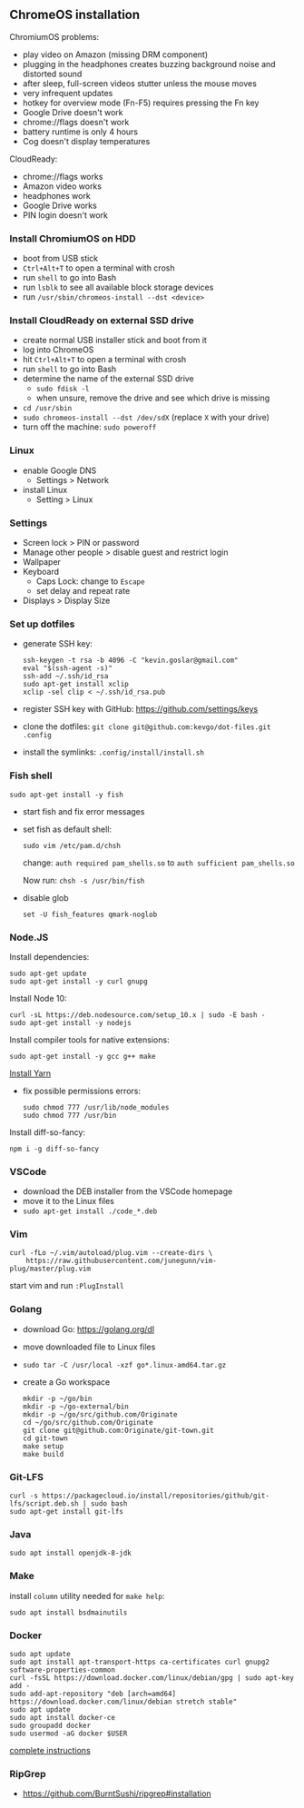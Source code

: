 ## ChromeOS installation

ChromiumOS problems:

- play video on Amazon (missing DRM component)
- plugging in the headphones creates buzzing background noise and distorted sound
- after sleep, full-screen videos stutter unless the mouse moves
- very infrequent updates
- hotkey for overview mode (Fn-F5) requires pressing the Fn key
- Google Drive doesn't work
- chrome://flags doesn't work
- battery runtime is only 4 hours
- Cog doesn't display temperatures

CloudReady:

- chrome://flags works
- Amazon video works
- headphones work
- Google Drive works
- PIN login doesn't work

### Install ChromiumOS on HDD

- boot from USB stick
- `Ctrl+Alt+T` to open a terminal with crosh
- run `shell` to go into Bash
- run `lsblk` to see all available block storage devices
- run `/usr/sbin/chromeos-install --dst <device>`

### Install CloudReady on external SSD drive

- create normal USB installer stick and boot from it
- log into ChromeOS
- hit `Ctrl+Alt+T` to open a terminal with crosh
- run `shell` to go into Bash
- determine the name of the external SSD drive
  - `sudo fdisk -l`
  - when unsure, remove the drive and see which drive is missing
- `cd /usr/sbin`
- `sudo chromeos-install --dst /dev/sdX` (replace `X` with your drive)
- turn off the machine: `sudo poweroff`

### Linux

- enable Google DNS
  - Settings > Network
- install Linux
  - Setting > Linux

### Settings

- Screen lock > PIN or password
- Manage other people > disable guest and restrict login
- Wallpaper
- Keyboard
  - Caps Lock: change to `Escape`
  - set delay and repeat rate
- Displays > Display Size

### Set up dotfiles

- generate SSH key:

  ```
  ssh-keygen -t rsa -b 4096 -C "kevin.goslar@gmail.com"
  eval "$(ssh-agent -s)"
  ssh-add ~/.ssh/id_rsa
  sudo apt-get install xclip
  xclip -sel clip < ~/.ssh/id_rsa.pub
  ```

- register SSH key with GitHub: https://github.com/settings/keys
- clone the dotfiles: `git clone git@github.com:kevgo/dot-files.git .config`
- install the symlinks: `.config/install/install.sh`

### Fish shell

```
sudo apt-get install -y fish
```

- start fish and fix error messages
- set fish as default shell:

  ```
  sudo vim /etc/pam.d/chsh
  ```

  change: `auth required pam_shells.so`
  to
  `auth sufficient pam_shells.so`

  Now run: `chsh -s /usr/bin/fish`

- disable glob
  ```
  set -U fish_features qmark-noglob
  ```

### Node.JS

Install dependencies:

```
sudo apt-get update
sudo apt-get install -y curl gnupg
```

Install Node 10:

```
curl -sL https://deb.nodesource.com/setup_10.x | sudo -E bash -
sudo apt-get install -y nodejs
```

Install compiler tools for native extensions:

```
sudo apt-get install -y gcc g++ make
```

[Install Yarn](https://yarnpkg.com/en/docs/install#debian-stable)

- fix possible permissions errors:

  ```
  sudo chmod 777 /usr/lib/node_modules
  sudo chmod 777 /usr/bin
  ```

Install diff-so-fancy:

```
npm i -g diff-so-fancy
```

### VSCode

- download the DEB installer from the VSCode homepage
- move it to the Linux files
- `sudo apt-get install ./code_*.deb`

### Vim

```
curl -fLo ~/.vim/autoload/plug.vim --create-dirs \
    https://raw.githubusercontent.com/junegunn/vim-plug/master/plug.vim
```

start vim and run `:PlugInstall`

### Golang

- download Go: https://golang.org/dl
- move downloaded file to Linux files
- `sudo tar -C /usr/local -xzf go*.linux-amd64.tar.gz`
- create a Go workspace

  ```
  mkdir -p ~/go/bin
  mkdir -p ~/go-external/bin
  mkdir -p ~/go/src/github.com/Originate
  cd ~/go/src/github.com/Originate
  git clone git@github.com:Originate/git-town.git
  cd git-town
  make setup
  make build
  ```

### Git-LFS

```
curl -s https://packagecloud.io/install/repositories/github/git-lfs/script.deb.sh | sudo bash
sudo apt-get install git-lfs
```

### Java

```
sudo apt install openjdk-8-jdk
```

### Make

install `column` utility needed for `make help`:

```
sudo apt install bsdmainutils
```

### Docker

```
sudo apt update
sudo apt install apt-transport-https ca-certificates curl gnupg2 software-properties-common
curl -fsSL https://download.docker.com/linux/debian/gpg | sudo apt-key add -
sudo add-apt-repository "deb [arch=amd64] https://download.docker.com/linux/debian stretch stable"
sudo apt update
sudo apt install docker-ce
sudo groupadd docker
sudo usermod -aG docker $USER
```

[complete instructions](https://www.digitalocean.com/community/tutorials/how-to-install-and-use-docker-on-debian-9)

### RipGrep

- https://github.com/BurntSushi/ripgrep#installation
